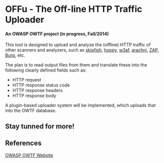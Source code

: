 # OFFu - The Off-line HTTP Traffic Uploader
#### An OWASP OWTF project (in progress, Fall/2014)



This tool is designed to  upload and analyze the (offline) HTTP traffic of other scanners and analyzers, such as [skipfish], [hoppy], [w3af], [arachni], [ZAP], [Burp], etc.


The plan is to read output files from them and translate these into the following clearly defined fields such as:

* HTTP request
* HTTP response status code
* HTTP response headers
* HTTP response body

A plugin-based uploader system will be implemented, which uploads that into the OWTF database.




## Stay tunned for more!



## References

[skipfish]: https://code.google.com/p/skipfish/
[hoppy]: https://labs.portcullis.co.uk/tools/hoppy/
[w3af]: http://w3af.org/
[arachni]: http://www.arachni-scanner.com/
[ZAP]: https://www.owasp.org/index.php/OWASP_Zed_Attack_Proxy_Project
[Burp]: http://portswigger.net/burp/

[The Idea]: https://www.owasp.org/index.php/Winter_Code_Sprint#OWASP_OWTF_-_Off-line_HTTP_traffic_uploader_.28FREE.21.29


[OWASP OWTF Website](https://www.owasp.org/index.php/OWASP_OWTF)